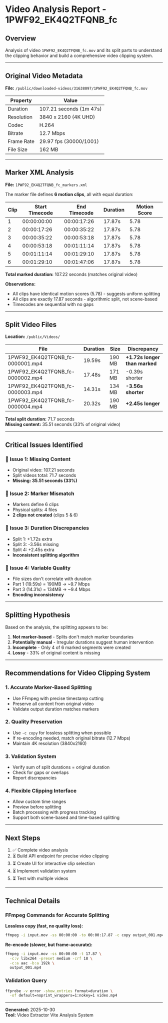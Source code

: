 # Video Analysis Report - 1PWF92_EK4Q2TFQNB_fc

## Overview
Analysis of video `1PWF92_EK4Q2TFQNB_fc.mov` and its split parts to understand the clipping behavior and build a comprehensive video clipping system.

---

## Original Video Metadata

**File:** `/public/downloaded-videos/31638097/1PWF92_EK4Q2TFQNB_fc.mov`

| Property | Value |
|----------|-------|
| Duration | 107.21 seconds (1m 47s) |
| Resolution | 3840 x 2160 (4K UHD) |
| Codec | H.264 |
| Bitrate | 12.7 Mbps |
| Frame Rate | 29.97 fps (30000/1001) |
| File Size | 162 MB |

---

## Marker XML Analysis

**File:** `1PWF92_EK4Q2TFQNB_fc_markers.xml`

The marker file defines **6 motion clips**, all with equal duration:

| Clip | Start Timecode | End Timecode | Duration | Motion Score |
|------|---------------|--------------|----------|--------------|
| 1 | 00:00:00:00 | 00:00:17:26 | 17.87s | 5.78 |
| 2 | 00:00:17:26 | 00:00:35:22 | 17.87s | 5.78 |
| 3 | 00:00:35:22 | 00:00:53:18 | 17.87s | 5.78 |
| 4 | 00:00:53:18 | 00:01:11:14 | 17.87s | 5.78 |
| 5 | 00:01:11:14 | 00:01:29:10 | 17.87s | 5.78 |
| 6 | 00:01:29:10 | 00:01:47:06 | 17.87s | 5.78 |

**Total marked duration:** 107.22 seconds (matches original video)

**Observations:**
- All clips have identical motion scores (5.78) - suggests uniform splitting
- All clips are exactly 17.87 seconds - algorithmic split, not scene-based
- Timecodes are sequential with no gaps

---

## Split Video Files

**Location:** `/public/Videos/`

| File | Duration | Size | Discrepancy |
|------|----------|------|-------------|
| 1PWF92_EK4Q2TFQNB_fc-0000001.mp4 | 19.59s | 190 MB | **+1.72s longer than marked** |
| 1PWF92_EK4Q2TFQNB_fc-0000002.mp4 | 17.48s | 171 MB | -0.39s shorter |
| 1PWF92_EK4Q2TFQNB_fc-0000003.mp4 | 14.31s | 134 MB | **-3.56s shorter** |
| 1PWF92_EK4Q2TFQNB_fc-0000004.mp4 | 20.32s | 190 MB | **+2.45s longer** |

**Total split duration:** 71.7 seconds  
**Missing content:** 35.51 seconds (33% of original video)

---

## Critical Issues Identified

### 🚨 Issue 1: Missing Content
- Original video: 107.21 seconds
- Split videos total: 71.7 seconds
- **Missing: 35.51 seconds (33%)**

### 🚨 Issue 2: Marker Mismatch
- Markers define 6 clips
- Physical splits: 4 files
- **2 clips not created** (clips 5 & 6)

### 🚨 Issue 3: Duration Discrepancies
- Split 1: +1.72s extra
- Split 3: -3.56s missing
- Split 4: +2.45s extra
- **Inconsistent splitting algorithm**

### 🚨 Issue 4: Variable Quality
- File sizes don't correlate with duration
- Part 1 (19.59s) = 190MB → ~9.7 Mbps
- Part 3 (14.31s) = 134MB → ~9.4 Mbps
- **Encoding inconsistency**

---

## Splitting Hypothesis

Based on the analysis, the splitting appears to be:
1. **Not marker-based** - Splits don't match marker boundaries
2. **Potentially manual** - Irregular durations suggest human intervention
3. **Incomplete** - Only 4 of 6 marked segments were created
4. **Lossy** - 33% of original content is missing

---

## Recommendations for Video Clipping System

### 1. **Accurate Marker-Based Splitting**
- Use FFmpeg with precise timestamp cutting
- Preserve all content from original video
- Validate output duration matches markers

### 2. **Quality Preservation**
- Use `-c copy` for lossless splitting when possible
- If re-encoding needed, match original bitrate (12.7 Mbps)
- Maintain 4K resolution (3840x2160)

### 3. **Validation System**
- Verify sum of split durations = original duration
- Check for gaps or overlaps
- Report discrepancies

### 4. **Flexible Clipping Interface**
- Allow custom time ranges
- Preview before splitting
- Batch processing with progress tracking
- Support both scene-based and time-based splitting

---

## Next Steps

1. ✅ Complete video analysis
2. ⏳ Build API endpoint for precise video clipping
3. ⏳ Create UI for interactive clip selection
4. ⏳ Implement validation system
5. ⏳ Test with multiple videos

---

## Technical Details

### FFmpeg Commands for Accurate Splitting

**Lossless copy (fast, no quality loss):**
```bash
ffmpeg -i input.mov -ss 00:00:00 -to 00:00:17.87 -c copy output_001.mp4
```

**Re-encode (slower, but frame-accurate):**
```bash
ffmpeg -i input.mov -ss 00:00:00 -t 17.87 \
  -c:v libx264 -preset medium -crf 18 \
  -c:a aac -b:a 192k \
  output_001.mp4
```

### Validation Query
```bash
ffprobe -v error -show_entries format=duration \
  -of default=noprint_wrappers=1:nokey=1 video.mp4
```

---

**Generated:** 2025-10-30  
**Tool:** Video Extractor Vite Analysis System

